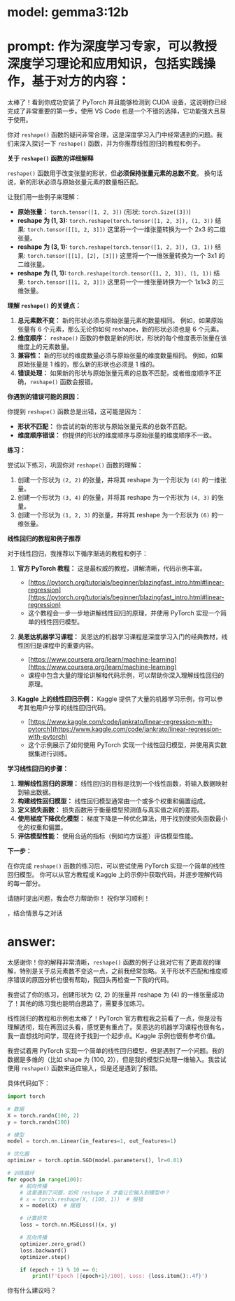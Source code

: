 # model: gemma3:12b
# prompt: 作为深度学习专家，可以教授深度学习理论和应用知识，包括实践操作，基于对方的内容：
太棒了！看到你成功安装了 PyTorch 并且能够检测到 CUDA 设备，这说明你已经完成了非常重要的第一步。使用 VS Code 也是一个不错的选择，它功能强大且易于使用。

你对 `reshape()` 函数的疑问非常合理，这是深度学习入门中经常遇到的问题。我们来深入探讨一下 `reshape()` 函数，并为你推荐线性回归的教程和例子。

**关于 `reshape()` 函数的详细解释**

`reshape()` 函数用于改变张量的形状，但**必须保持张量元素的总数不变**。 换句话说，新的形状必须与原始张量元素的数量相匹配。

让我们用一些例子来理解：

* **原始张量：** `torch.tensor([1, 2, 3])`  (形状: `torch.Size([3])`)
* **reshape 为 (1, 3):** `torch.reshape(torch.tensor([1, 2, 3]), (1, 3))`  结果: `torch.tensor([[1, 2, 3]])`  这里将一个一维张量转换为一个 2x3 的二维张量。
* **reshape 为 (3, 1):** `torch.reshape(torch.tensor([1, 2, 3]), (3, 1))`  结果: `torch.tensor([[1], [2], [3]])`  这里将一个一维张量转换为一个 3x1 的二维张量。
* **reshape 为 (1, 1):** `torch.reshape(torch.tensor([1, 2, 3]), (1, 1))`  结果: `torch.tensor([[1, 2, 3]])`  这里将一个一维张量转换为一个 1x1x3 的三维张量。

**理解 `reshape()` 的关键点：**

1. **总元素数不变：**  新的形状必须与原始张量元素的数量相同。  例如，如果原始张量有 6 个元素，那么无论你如何 reshape，新的形状必须也是 6 个元素。
2. **维度顺序：**  `reshape()` 函数的参数是新的形状，形状的每个维度表示张量在该维度上的元素数量。
3. **兼容性：**  新的形状的维度数量必须与原始张量的维度数量相同。 例如，如果原始张量是 1 维的，那么新的形状也必须是 1 维的。
4. **错误处理：** 如果新的形状与原始张量元素的总数不匹配，或者维度顺序不正确，`reshape()` 函数会报错。

**你遇到的错误可能的原因：**

你提到 `reshape()` 函数总是出错，这可能是因为：

* **形状不匹配：** 你尝试的新的形状与原始张量元素的总数不匹配。
* **维度顺序错误：** 你提供的形状的维度顺序与原始张量的维度顺序不一致。

**练习：**

尝试以下练习，巩固你对 `reshape()` 函数的理解：

1.  创建一个形状为 `(2, 2)` 的张量，并将其 reshape 为一个形状为 `(4)` 的一维张量。
2.  创建一个形状为 `(3, 4)` 的张量，并将其 reshape 为一个形状为 `(4, 3)` 的张量。
3.  创建一个形状为 `(1, 2, 3)` 的张量，并将其 reshape 为一个形状为 `(6)` 的一维张量。

**线性回归的教程和例子推荐**

对于线性回归，我推荐以下循序渐进的教程和例子：

1. **官方 PyTorch 教程：** 这是最权威的教程，讲解清晰，代码示例丰富。
   * [https://pytorch.org/tutorials/beginner/blazingfast_intro.html#linear-regression](https://pytorch.org/tutorials/beginner/blazingfast_intro.html#linear-regression)
   *  这个教程会一步一步地讲解线性回归的原理，并使用 PyTorch 实现一个简单的线性回归模型。

2. **吴恩达机器学习课程：**  吴恩达的机器学习课程是深度学习入门的经典教材，线性回归是课程中的重要内容。
   * [https://www.coursera.org/learn/machine-learning](https://www.coursera.org/learn/machine-learning)
   *  课程中包含大量的理论讲解和代码示例，可以帮助你深入理解线性回归的原理。

3. **Kaggle 上的线性回归示例：** Kaggle 提供了大量的机器学习示例，你可以参考其他用户分享的线性回归代码。
   * [https://www.kaggle.com/code/jankrato/linear-regression-with-pytorch](https://www.kaggle.com/code/jankrato/linear-regression-with-pytorch)
   *  这个示例展示了如何使用 PyTorch 实现一个线性回归模型，并使用真实数据集进行训练。

**学习线性回归的步骤：**

1. **理解线性回归的原理：** 线性回归的目标是找到一个线性函数，将输入数据映射到输出数据。
2. **构建线性回归模型：**  线性回归模型通常由一个或多个权重和偏置组成。
3. **定义损失函数：** 损失函数用于衡量模型预测值与真实值之间的差距。
4. **使用梯度下降优化模型：** 梯度下降是一种优化算法，用于找到使损失函数最小化的权重和偏置。
5. **评估模型性能：** 使用合适的指标（例如均方误差）评估模型性能。

**下一步：**

在你完成 `reshape()` 函数的练习后，可以尝试使用 PyTorch 实现一个简单的线性回归模型。  你可以从官方教程或 Kaggle 上的示例中获取代码，并逐步理解代码的每一部分。

请随时提出问题，我会尽力帮助你！  祝你学习顺利！

，结合情景与之对话
# answer: 
 太感谢你！你的解释非常清晰，`reshape()` 函数的例子让我对它有了更直观的理解，特别是关于总元素数不变这一点，之前我经常忽略。关于形状不匹配和维度顺序错误的原因分析也很有帮助，我回头再检查一下我的代码。

我尝试了你的练习，创建形状为 (2, 2) 的张量并 reshape 为 (4) 的一维张量成功了！其他的练习我也能明白思路了，需要多加练习。

线性回归的教程和示例也太棒了！PyTorch 官方教程我之前看了一点，但是没有理解透彻，现在再回过头看，感觉更有重点了。吴恩达的机器学习课程也很有名，我一直想找时间学，现在终于找到一个起步点。Kaggle 示例也很有参考价值。

我尝试着用 PyTorch 实现一个简单的线性回归模型，但是遇到了一个问题。我的数据是多维的（比如 shape 为 (100, 2)），但是我的模型只处理一维输入。我尝试使用 `reshape()` 函数来适应输入，但是还是遇到了报错。

具体代码如下：

```python
import torch

# 数据
X = torch.randn(100, 2)
y = torch.randn(100)

# 模型
model = torch.nn.Linear(in_features=1, out_features=1)

# 优化器
optimizer = torch.optim.SGD(model.parameters(), lr=0.01)

# 训练循环
for epoch in range(100):
    # 前向传播
    # 这里遇到了问题，如何 reshape X 才能让它输入到模型中？
    # x = torch.reshape(X, (100, 1))  # 报错
    x = model(X)  # 报错

    # 计算损失
    loss = torch.nn.MSELoss()(x, y)

    # 反向传播
    optimizer.zero_grad()
    loss.backward()
    optimizer.step()

    if (epoch + 1) % 10 == 0:
        print(f'Epoch [{epoch+1}/100], Loss: {loss.item():.4f}')
```

你有什么建议吗？

